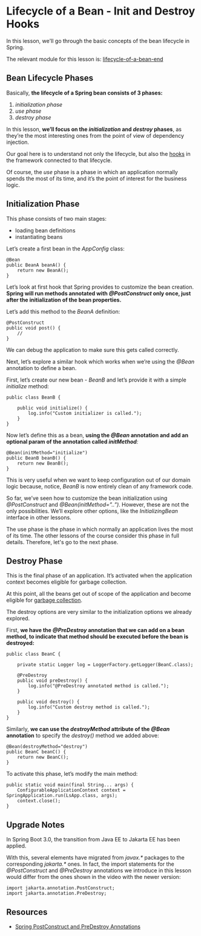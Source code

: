 # Lifecycle of a Bean - Init and Destroy Hooks

In this lesson, we'll go through the basic concepts of the bean lifecycle in Spring.

The relevant module for this lesson is: [lifecycle-of-a-bean-end](https://github.com/nbicocchi/spring-boot-course/tree/module2/lifecycle-of-a-bean-end)

## Bean Lifecycle Phases

Basically, **the lifecycle of a Spring bean consists of 3 phases:**

1.  _initialization phase_
2.  _use phase_
3.  _destroy phase_

In this lesson, **we’ll focus on the _initialization_ and _destroy_ phases**, as they’re the most interesting ones from the point of view of dependency injection.

Our goal here is to understand not only the lifecycle, but also the [hooks](https://en.wikipedia.org/wiki/Hooking) in the framework connected to that lifecycle.

Of course, the _use_ phase is a phase in which an application normally spends the most of its time, and it’s the point of interest for the business logic.

## Initialization Phase

This phase consists of two main stages:

-   loading bean definitions
-   instantiating beans

Let’s create a first bean in the _AppConfig_ class:

```
@Bean
public BeanA beanA() {
    return new BeanA();
}
```

Let’s look at first hook that Spring provides to customize the bean creation. **Spring will run methods annotated with _@PostConstruct_ only once, just after the initialization of the bean properties.**

Let’s add this method to the _BeanA_ definition:

```
@PostConstruct
public void post() {
    // 
}
```

We can debug the application to make sure this gets called correctly.

Next, let’s explore a similar hook which works when we’re using the _@Bean_ annotation to define a bean.

First, let’s create our new bean - _BeanB_ and let’s provide it with a simple _initialize_ method:

```
public class BeanB {

    public void initialize() {
        log.info("Custom initializer is called.");
    }
}
```

Now let’s define this as a bean, **using the _@Bean_ annotation and add an optional param of the annotation called _initMethod_**_:_

```
@Bean(initMethod="initialize")
public BeanB beanB() {
    return new BeanB();
}
```

This is very useful when we want to keep configuration out of our domain logic because, notice, _BeanB_ is now entirely clean of any framework code.

So far, we’ve seen how to customize the bean initialization using _@PostConstruct_ and _@Bean(initMethod=”..”)_. However, these are not the only possibilities. We’ll explore other options, like the _InitializingBean_ interface in other lessons.

The use phase is the phase in which normally an application lives the most of its time. The other lessons of the course consider this phase in full details. Therefore, let's go to the next phase.

## Destroy Phase

This is the final phase of an application. It’s activated when the application context becomes eligible for garbage collection.

At this point, all the beans get out of scope of the application and become eligible for [garbage collection](https://en.wikipedia.org/wiki/Garbage_collection_(computer_science)).

The destroy options are very similar to the initialization options we already explored.

First, **we have the _@PreDestroy_ annotation that we can add on a bean method, to indicate that method should be executed before the bean is destroyed:**

```
public class BeanC {
  
    private static Logger log = LoggerFactory.getLogger(BeanC.class);

    @PreDestroy
    public void preDestroy() {
        log.info("@PreDestroy annotated method is called.");
    }

    public void destroy() {
        log.info("Custom destroy method is called.");
    }
}
```

Similarly, **we can use the _destroyMethod_ attribute of the _@Bean_ annotation** to specify the _destroy()_ method we added above:

```
@Bean(destroyMethod="destroy")
public BeanC beanC() {
    return new BeanC();
}
```

To activate this phase, let’s modify the main method:

```
public static void main(final String... args) {
    ConfigurableApplicationContext context = SpringApplication.run(LsApp.class, args);
    context.close();
}
```

## Upgrade Notes

In Spring Boot 3.0, the transition from Java EE to Jakarta EE has been applied.

With this, several elements have migrated from _javax.\*_ packages to the corresponding _jakarta.\*_ ones. In fact, the import statements for the _@PostConstruct_ and _@PreDestroy_ annotations we introduce in this lesson would differ from the ones shown in the video with the newer version:

```
import jakarta.annotation.PostConstruct;
import jakarta.annotation.PreDestroy;
```

## Resources
- [Spring PostConstruct and PreDestroy Annotations](https://www.baeldung.com/spring-postconstruct-predestroy)
